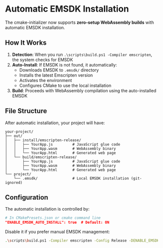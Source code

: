 # Automatic EMSDK Installation

The cmake-initializer now supports **zero-setup WebAssembly builds** with automatic EMSDK installation.

## How It Works

1. **Detection**: When you run `.\scripts\build.ps1 -Compiler emscripten`, the system checks for EMSDK
2. **Auto-Install**: If EMSDK is not found, it automatically:
   - Downloads EMSDK to `.emsdk/` directory
   - Installs the latest Emscripten version
   - Activates the environment
   - Configures CMake to use the local installation
3. **Build**: Proceeds with WebAssembly compilation using the auto-installed EMSDK

## File Structure

After automatic installation, your project will have:

```
your-project/
├── out/
│   ├── install/emscripten-release/
│   │   ├── YourApp.js         # JavaScript glue code
│   │   ├── YourApp.wasm       # WebAssembly binary
│   │   └── YourApp.html       # Generated web page
│   └── build/emscripten-release/
│       ├── YourApp.js         # JavaScript glue code
│       ├── YourApp.wasm       # WebAssembly binary
│       └── YourApp.html       # Generated web page
└── project/
    └── .emsdk/                # Local EMSDK installation (git-ignored)
```

## Configuration

The automatic installation is controlled by:

```cmake
# In CMakePresets.json or cmake command line
"ENABLE_EMSDK_AUTO_INSTALL": true  # Default: ON
```

Disable it if you prefer manual EMSDK management:

```bash
.\scripts\build.ps1 -Compiler emscripten -Config Release -DENABLE_EMSDK_AUTO_INSTALL=OFF
```
